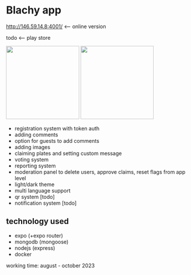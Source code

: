 # Blachy app
http://146.59.14.8:4001/ <-- online version

todo <-- play store

<img src="https://github.com/nicramu/blachy-app/assets/110261550/3ff6ed6c-0484-4f36-8ceb-9e1526ec31c2" width="200"> <img src="https://github.com/nicramu/blachy-app/assets/110261550/4d6f3ccc-4c50-4d70-8147-a7efac1413fa" width="200">

- registration system with token auth
- adding comments
- option for guests to add comments
- adding images
- claiming plates and setting custom message
- voting system
- reporting system
- moderation panel to delete users, approve claims, reset flags from app level
- light/dark theme
- multi language support
- qr system [todo]
- notification system [todo]

## technology used
- expo (+expo router)
- mongodb (mongoose)
- nodejs (express)
- docker

working time: august - october 2023
